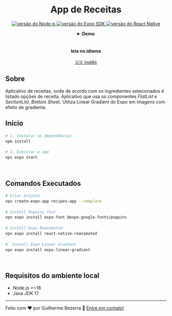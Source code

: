 <h1 align="center">
    <br>
    App de Receitas
</h1>

<p align="center">
  <a href="https://nodejs.org">
    <img alt="versão do Node.js" src="https://img.shields.io/badge/node.js-v20.11.0-43853D?style=flat&logo=node.js&logoColor=white&labelColor=43853D&color=5a5a5a">
  </a>

  <a href="https://expo.dev">
    <img alt="versão do Expo SDK" src="https://img.shields.io/badge/expo--sdk-v51.0.12-blue?logo=expo&labelColor=20232A&color=5a5a5a">
  </a>

  <a href="https://reactnative.dev">
    <img alt="versão do React Native" src="https://img.shields.io/badge/react--native-v0.74.2-blue?logo=react&labelColor=20232A&color=5a5a5a">
  </a>
</p>

<div align="center">
  <details>
  <summary><b>Demo</b></summary>
    <div style="width: 90%;">
      <img alt="Demonstração da aplicação de receitas" src="demo.gif" />
    </div>
  </details>
</div>

<br>

<div align="center">
  <h4 align="center">leia no idioma</h4>
  <a href="https://github.com/gbdsantos/awesome-playground/tree/master/react-native/recipes-app" hreflang="en-us" alt="en-us">🇺🇸 inglês
  </a>
</div>

## Sobre

Aplicativo de receitas, onde de acordo com os ingredientes selecionados é listado opções de receita.
Aplicativo que usa os componentes *FlatList* e *SectionList*, *Bottom Sheet*. Utiliza Linear Gradient do Expo em imagens com efeito de gradiente.

## Início

```bash
# 1. Instalar as dependências
npm install

# 2. Executar o app
npx expo start
```

<br>

## Comandos Executados

```bash
# Criar projeto
npx create-expo-app recipes-app --template

# Install Poppins font
npx expo install expo-font @expo-google-fonts/poppins

# Install Expo Reanimated
npx expo install react-native-reanimated

#  Install Expo Linear Gradient
npx expo install expo-linear-gradient
```

<br>

## Requisitos do ambiente local

- Node.js >=18
- Java JDK 17

---

Feito com ❤️ por Guilherme Bezerra 👋 [Entre em contato!](https://www.linkedin.com/in/gbdsantos "LinkedIn - Guilherme Bezerra")
